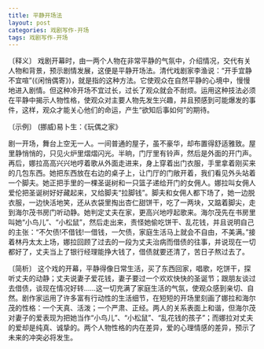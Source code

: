```yaml
---
title: 平静开场法
layout: post
categories: 戏剧写作-开场
tags: 戏剧写作-开场
---
```


〔释义〕 戏剧开幕时，由一两个人物在非常平静的气氛中，介绍情况，交代有关人物和背景，预示剧情发展，这便是平静开场法。清代戏剧家李渔说：“开手宜静不宜喧”(《闲悄偶寄》)，就是指的这种方法。它使观众在自然平静的心境中，慢慢地进入剧情。但这种冷开场不宜过长，过长了观众就会不耐烦。运用这种技法必须在平静中揭示人物性格，使观众对主要人物先发生兴趣，并且预感到可能爆发的事件，这样，观众才能关心他们的命运，产生“欲知后事如何”的期待。

〔示例〕 (挪威)易卜生：《玩偶之家》

剧一开场，舞台上空无一人。一间普通的屋子，虽不豪华，却布置得舒适雅致。屋里静悄悄的，只见火炉里熠熠闪光。半晌，门厅里有铃声，然后是外面的开门声。再后，娜拉高高兴兴地哼着歌从外面走进来，身上穿着出门衣服，手里拿着刚买来的几包东西。她把东西放在右边的桌子上，让门厅的门敞开着，我们看见外头站着一个脚夫。她正把手里的一棵圣诞树和一只篮子递给开门的女佣人。娜拉叫女佣人爱伦把圣诞树好好藏起来，又给脚夫“拉脚钱”。脚夫和女佣人都下场了，她一边脱衣服，一边快活地笑，还从衣袋里掏出杏仁甜饼干，吃了一两块，又踮着脚尖，走到海尔茂书房门听动静。她判定丈夫在家，更高兴地哼起歌来。海尔茂先在书房里叫她“小鸟儿”、“小松鼠”，然后走出来，责怪她偷吃饼干、乱花钱，并且说明自己的主张：“不欠债!不借钱!一借钱，一欠债，家庭生活马上就会不自由，不美满。”接着林丹太太上场，娜拉回顾了过去的一段为丈夫治病而借债的往事，并说现在一切都好了，丈夫当上了银行经理能挣大钱了，借债就要还清了，苦日子熬过去了。

〔简析〕 这个戏的开幕，平静得像日常生活，买了东西回家，唱歌，吃饼干，探听丈夫的动静；丈夫说妻子爱花钱，妻子要过一个欢欢快快的圣诞节；跟朋友谈过去借债，谈现在情况好转……这一切充满了家庭生活的气氛，使观众感到亲切、自然。剧作家运用了许多富有行动性的生活细节，在短短的开场里刻画了娜拉和海尔茂的性格：一个天真、活泼；一个严肃、正经。两人的关系表面上和谐，但海尔茂对妻子的爱表现为把她当作“小鸟儿”、“小松鼠”、“乱花钱的孩子”；而娜拉对丈夫的爱却是纯真、诚挚的。两个人物性格的内在差异，爱的心理情感的差异，预示了未来的冲突必将发生。 